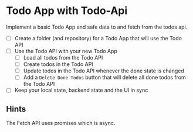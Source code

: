 # Todo App with Todo-Api

Implement a basic Todo App and safe data to and fetch from the todos api.

- [ ] Create a folder (and repository) for a Todo App that will use the Todo API
- [ ] Use the Todo API with your new Todo App
  - [ ] Load all todos from the Todo API
  - [ ] Create todos in the Todo API
  - [ ] Update todos in the Todo API whenever the done state is changed
  - [ ] Add a `Delete Done Todos` button that will delete all done todos from the Todo API
- [ ] Keep your local state, backend state and the UI in sync

## Hints

The Fetch API uses promises which is async.
